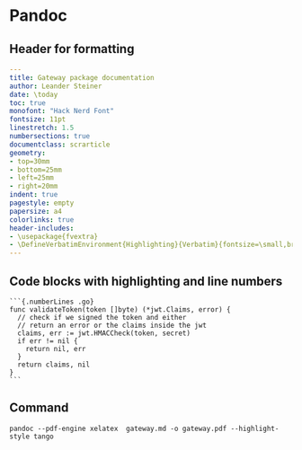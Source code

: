 # Pandoc

## Header for formatting

```yaml
---
title: Gateway package documentation
author: Leander Steiner
date: \today
toc: true
monofont: "Hack Nerd Font"
fontsize: 11pt
linestretch: 1.5
numbersections: true
documentclass: scrarticle
geometry:
- top=30mm
- bottom=25mm
- left=25mm
- right=20mm
indent: true
pagestyle: empty
papersize: a4
colorlinks: true
header-includes:
- \usepackage{fvextra}
- \DefineVerbatimEnvironment{Highlighting}{Verbatim}{fontsize=\small,breaklines,commandchars=\\\{\}}
---
```

## Code blocks with highlighting and line numbers

    ```{.numberLines .go}
    func validateToken(token []byte) (*jwt.Claims, error) {
      // check if we signed the token and either
      // return an error or the claims inside the jwt
      claims, err := jwt.HMACCheck(token, secret)
      if err != nil {
        return nil, err
      }
      return claims, nil
    }
    ```

## Command

```
pandoc --pdf-engine xelatex  gateway.md -o gateway.pdf --highlight-style tango
```
